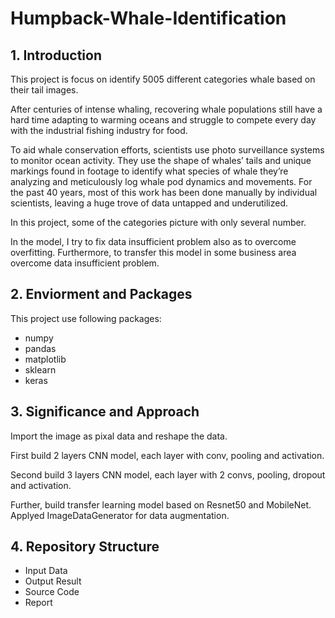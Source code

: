 # Humpback-Whale-Identification

## 1. Introduction

This project is focus on identify 5005 different categories whale based on their tail images. 

After centuries of intense whaling, recovering whale populations still have a hard time adapting to warming oceans and struggle to compete every day with the industrial fishing industry for food.

To aid whale conservation efforts, scientists use photo surveillance systems to monitor ocean activity. 
They use the shape of whales’ tails and unique markings found in footage to identify what species of whale they’re analyzing and meticulously log whale pod dynamics and movements. 
For the past 40 years, most of this work has been done manually by individual scientists, leaving a huge trove of data untapped and underutilized.

In this project, some of the categories picture with only several number. 

In the model, I try to fix data insufficient problem also as to overcome overfitting. 
Furthermore, to transfer this model in some business area overcome data insufficient problem.


## 2. Enviorment and Packages

This project use following packages:

*  numpy
*  pandas
*  matplotlib
*  sklearn
*  keras

## 3. Significance and Approach

Import the image as pixal data and reshape the data. 

First build 2 layers CNN model, each layer with conv, pooling and activation.

Second build 3 layers CNN model, each layer with 2 convs, pooling, dropout and activation. 

Further, build transfer learning model based on Resnet50 and MobileNet. Applyed ImageDataGenerator for data augmentation. 


## 4. Repository Structure

*  Input Data
*  Output Result
*  Source Code
*  Report
